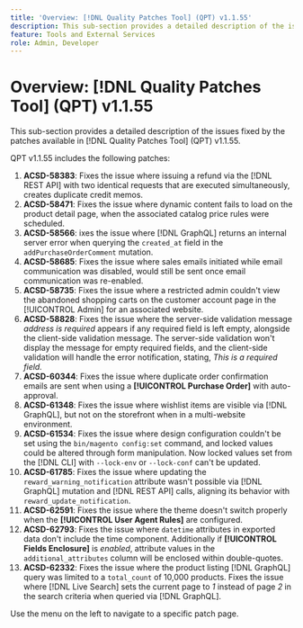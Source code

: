```yaml
---
title: 'Overview: [!DNL Quality Patches Tool] (QPT) v1.1.55'
description: This sub-section provides a detailed description of the issues fixed by the patches available in [!DNL Quality Patches Tool] (QPT) v1.1.55.
feature: Tools and External Services
role: Admin, Developer
---
```

# Overview: [!DNL Quality Patches Tool] (QPT) v1.1.55

This sub-section provides a detailed description of the issues fixed by the patches available in [!DNL Quality Patches Tool] (QPT) v1.1.55.

QPT v1.1.55 includes the following patches:

1. **ACSD-58383**: Fixes the issue where issuing a refund via the [!DNL REST API] with two identical requests that are executed simultaneously, creates duplicate credit memos.
1. **ACSD-58471**: Fixes the issue where dynamic content fails to load on the product detail page, when the associated catalog price rules were scheduled.
1. **ACSD-58566**: ixes the issue where [!DNL GraphQL] returns an internal server error when querying the `created_at` field in the `addPurchaseOrderComment` mutation.
1. **ACSD-58685**: Fixes the issue where sales emails initiated while email communication was disabled, would still be sent once email communication was re-enabled.
1. **ACSD-58735**: Fixes the issue where a restricted admin couldn't view the abandoned shopping carts on the customer account page in the [!UICONTROL Admin] for an associated website.
1. **ACSD-58828**: Fixes the issue where the server-side validation message *address is required* appears if any required field is left empty, alongside the client-side validation message. The server-side validation won't display the message for empty required fields, and the client-side validation will handle the error notification, stating, *This is a required field.*
1. **ACSD-60344**: Fixes the issue where duplicate order confirmation emails are sent when using a **[!UICONTROL Purchase Order]** with auto-approval.
1. **ACSD-61348**: Fixes the issue where wishlist items are visible via [!DNL GraphQL], but not on the storefront when in a multi-website environment.
1. **ACSD-61534**: Fixes the issue where design configuration couldn't be set using the `bin/magento config:set` command, and locked values could be altered through form manipulation. Now locked values set from the [!DNL CLI] with `--lock-env` or `--lock-conf` can't be updated.
1. **ACSD-61785**: Fixes the issue where updating the `reward_warning_notification` attribute wasn't possible via [!DNL GraphQL] mutation and [!DNL REST API] calls, aligning its behavior with `reward_update_notification`.
1. **ACSD-62591**: Fixes the issue where the theme doesn't switch properly when the **[!UICONTROL User Agent Rules]** are configured.
1. **ACSD-62793**: Fixes the issue where `datetime` attributes in exported data don't include the time component. Additionally if **[!UICONTROL Fields Enclosure]** is *enabled*, attribute values in the `additional_attributes` column will be enclosed within double-quotes.
1. **ACSD-62332**: Fixes the issue where the product listing [!DNL GraphQL] query was limited to a `total_count` of 10,000 products. Fixes the issue where [!DNL Live Search] sets the current page to *1* instead of page *2* in the search criteria when queried via [!DNL GraphQL].

Use the menu on the left to navigate to a specific patch page.
